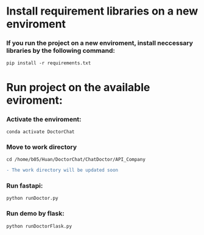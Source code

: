 # Install requirement libraries on a new enviroment
### If you run the project on a new enviroment, install neccessary libraries by the following command:
```
pip install -r requirements.txt
```

# Run project on the available eviroment:
### Activate the enviroment:
```
conda activate DoctorChat
```

### Move to work directory
```
cd /home/b05/Huan/DoctorChat/ChatDoctor/API_Company
```
```diff
- The work directory will be updated soon
```
### Run fastapi:
```
python runDoctor.py
```

### Run demo by flask:
```
python runDoctorFlask.py
```

